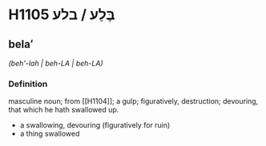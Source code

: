 # H1105 בֶּלַע / בלע

## belaʻ

_(beh'-lah | beh-LA | beh-LA)_

### Definition

masculine noun; from [[H1104]]; a gulp; figuratively, destruction; devouring, that which he hath swallowed up.

- a swallowing, devouring (figuratively for ruin)
- a thing swallowed
